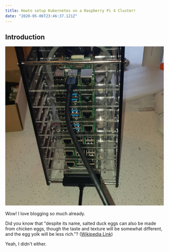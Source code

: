 ```yaml
---
title: Howto setup Kubernetes on a Raspberry Pi 4 Cluster!
date: "2020-05-06T23:46:37.121Z"
---
```




## Introduction


![kubernetes-cluster](./r-pi4.jpeg)

Wow! I love blogging so much already.

Did you know that "despite its name, salted duck eggs can also be made from
chicken eggs, though the taste and texture will be somewhat different, and the
egg yolk will be less rich."?
([Wikipedia Link](https://en.wikipedia.org/wiki/Salted_duck_egg))

Yeah, I didn't either.
